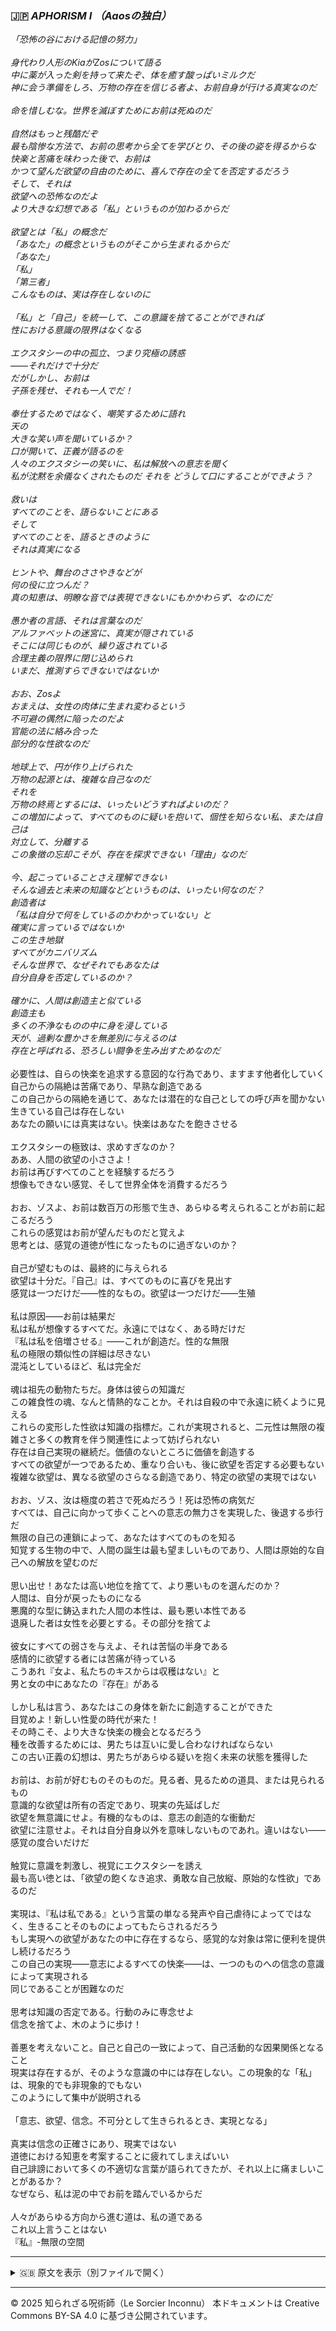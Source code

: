 ### 🇯🇵 _APHORISM I （Aaosの独白）_

_「恐怖の谷における記憶の努力」<br>
<br>
身代わり人形のKiaがZosについて語る<br>
中に薬が入った剣を持って来たぞ、体を癒す酸っぱいミルクだ<br>
神に会う準備をしろ、万物の存在を信じる者よ、お前自身が行ける真実なのだ_<br>
<br>
_命を惜しむな。世界を滅ぼすためにお前は死ぬのだ_<br>
<br>
_自然はもっと残酷だぞ<br>
最も陰惨な方法で、お前の思考から全てを学びとり、その後の姿を得るからな_<br>
_快楽と苦痛を味わった後で、お前は<br>
かつて望んだ欲望の自由のために、喜んで存在の全てを否定するだろう_<br>
_そして、それは<br>
欲望への恐怖なのだよ<br>
より大きな幻想である「私」というものが加わるからだ_<br>
<br>
_欲望とは「私」の概念だ<br>
「あなた」の概念というものがそこから生まれるからだ_<br>
_「あなた」<br>
「私」<br>
「第三者」<br>
こんなものは、実は存在しないのに_<br>
<br>
_「私」と「自己」を統一して、この意識を捨てることができれば<br>
性における意識の限界はなくなる_<br>
<br>
_エクスタシーの中の孤立、つまり究極の誘惑<br>
——それだけで十分だ<br>
だがしかし、お前は<br>
子孫を残せ、それも一人でだ！_<br>
<br>
_奉仕するためではなく、嘲笑するために語れ<br>
天の<br>
大きな笑い声を聞いているか？<br>
口が開いて、正義が語るのを<br>
人々のエクスタシーの笑いに、私は解放への意志を聞く<br>
私が沈黙を余儀なくされたものだ
それを
どうして口にすることができよう？_<br>
<br>
_救いは<br>
すべてのことを、語らないことにある<br>
そして<br>
すべてのことを、語るときのように<br>
それは真実になる<br>
<br>
ヒントや、舞台のささやきなどが<br>
何の役に立つんだ？<br>
真の知恵は、明瞭な音では表現できないにもかかわらず、なのにだ_<br>
<br>
_愚か者の言語、それは言葉なのだ<br>
アルファベットの迷宮に、真実が隠されている<br>
そこには同じものが、繰り返されている<br>
合理主義の限界に閉じ込められ<br>
いまだ、推測すらできないではないか<br>
<br>
おお、Zosよ<br>
おまえは、女性の肉体に生まれ変わるという<br>
不可避の偶然に陥ったのだよ<br>
官能の法に絡み合った<br>
部分的な性欲なのだ_<br>
<br>
_地球上で、円が作り上げられた<br>
万物の起源とは、複雑な自己なのだ<br>
それを<br>
万物の終焉とするには、いったいどうすればよいのだ？<br>
この増加によって、すべてのものに疑いを抱いて、個性を知らない私、または自己は<br>
対立して、分離する<br>
この象徴の忘却こそが、存在を探求できない「理由」なのだ_<br>
<br>
_今、起こっていることさえ理解できない<br>
そんな過去と未来の知識などというものは、いったい何なのだ？<br>
創造者は<br>
「私は自分で何をしているのかわかっていない」と<br>
確実に言っているではないか<br>
この生き地獄<br>
すべてがカニバリズム<br>
そんな世界で、なぜそれでもあなたは<br>
自分自身を否定しているのか？_<br>
<br>
_確かに、人間は創造主と似ている<br>
創造主も<br>
多くの不浄なものの中に身を浸している<br>
天が、過剰な豊かさを無差別に与えるのは<br>
存在と呼ばれる、恐ろしい闘争を生み出すためなのだ_<br>
<br>
必要性は、自らの快楽を追求する意図的な行為であり、ますます他者化していく<br>
自己からの隔絶は苦痛であり、早熟な創造である<br>
この自己からの隔絶を通じて、あなたは潜在的な自己としての呼び声を聞かない<br>
生きている自己は存在しない<br>
あなたの願いには真実はない。快楽はあなたを飽きさせる<br>
<br>
エクスタシーの極致は、求めすぎなのか？<br>
ああ、人間の欲望の小ささよ！<br>
お前は再びすべてのことを経験するだろう<br>
想像もできない感覚、そして世界全体を消費するだろう<br>
<br>
おお、ゾスよ、お前は数百万の形態で生き、あらゆる考えられることがお前に起こるだろう<br>
これらの感覚はお前が望んだものだと覚えよ<br>
思考とは、感覚の道徳が性になったものに過ぎないのか？<br>
<br>
自己が望むものは、最終的に与えられる<br>
欲望は十分だ。『自己』は、すべてのものに喜びを見出す<br>
感覚は一つだけだ——性的なもの。欲望は一つだけだ——生殖<br>
<br>
私は原因——お前は結果だ<br>
私は私が想像するすべてだ。永遠にではなく、ある時だけだ<br>
『私は私を倍増させる』——これが創造だ。性的な無限<br>
私の極限の類似性の詳細は尽きない<br>
混沌としているほど、私は完全だ<br>
<br>
魂は祖先の動物たちだ。身体は彼らの知識だ<br>
この雑食性の魂、なんと情熱的なことか。それは自殺の中で永遠に続くように見える<br>
これらの変形した性欲は知識の指標だ。これが実現されると、二元性は無限の複雑さと多くの教育を伴う関連性によって妨げられない<br>
存在は自己実現の継続だ。価値のないところに価値を創造する<br>
すべての欲望が一つであるため、重なり合いも、後に欲望を否定する必要もない<br>
複雑な欲望は、異なる欲望のさらなる創造であり、特定の欲望の実現ではない<br>
<br>
おお、ゾス、汝は極度の若さで死ぬだろう！死は恐怖の病気だ<br>
すべては、自己に向かって歩くことへの意志の無力さを実現した、後退する歩行だ<br>
無限の自己の連鎖によって、あなたはすべてのものを知る<br>
知覚する生物の中で、人間の誕生は最も望ましいものであり、人間は原始的な自己への解放を望むのだ<br>
<br>
思い出せ！あなたは高い地位を捨てて、より悪いものを選んだのか？<br>
人間は、自分が戻ったものになる<br>
悪魔的な型に鋳込まれた人間の本性は、最も悪い本性である<br>
退廃した者は女性を必要とする。その部分を捨てよ<br>
<br>
彼女にすべての弱さを与えよ、それは苦悩の半身である<br>
感情的に欲望する者には苦痛が待っている<br>
こうあれ『女よ、私たちのキスからは収穫はない』と<br>
男と女の中にあなたの『存在』がある<br>
<br>
しかし私は言う、あなたはこの身体を新たに創造することができた<br>
目覚めよ！新しい性愛の時代が来た！<br>
その時こそ、より大きな快楽の機会となるだろう<br>
種を改善するためには、男たちは互いに愛し合わなければならない<br>
この古い正義の幻想は、男たちがあらゆる疑いを抱く未来の状態を獲得した<br>
<br>
お前は、お前が好むものそのものだ。見る者、見るための道具、または見られるもの<br>
意識的な欲望は所有の否定であり、現実の先延ばしだ<br>
欲望を無意識にせよ。有機的なものは、意志の創造的な衝動だ<br>
欲望に注意せよ。それは自分自身以外を意味しないものであれ。違いはない——感覚の度合いだけだ<br>
<br>
触覚に意識を刺激し、視覚にエクスタシーを誘え<br>
最も高い徳とは、「欲望の飽くなき追求、勇敢な自己放縦、原始的な性欲」であるのだ<br>
<br>
実現は、『私は私である』という言葉の単なる発声や自己虐待によってではなく、生きることそのものによってもたらされるだろう<br>
もし実現への欲望があなたの中に存在するなら、感覚的な対象は常に便利を提供し続けるだろう<br>
この自己の実現——意志によるすべての快楽——は、一つのものへの信念の意識によって実現される<br>
同じであることが困難なのだ<br>
<br>
思考は知識の否定である。行動のみに専念せよ<br>
信念を捨てよ、木のように歩け！<br>
<br>
善悪を考えないこと。自己と自己の一致によって、自己活動的な因果関係となること<br>
現実は存在するが、そのような意識の中には存在しない。この現象的な「私」は、現象的でも非現象的でもない<br>
このようにして集中が説明される<br>
<br>
「意志、欲望、信念。不可分として生きられるとき、実現となる」<br>
<br>
真実は信念の正確さにあり、現実ではない<br>
道徳における知恵を考案することに疲れてしまえばいい<br>
自己誹謗において多くの不適切な言葉が語られてきたが、それ以上に痛ましいことがあるか？<br>
なぜなら、私は泥の中でお前を踏んでいるからだ<br>
<br>
人々があらゆる方向から進む道は、私の道である<br>
これ以上言うことはない<br>
『私』-無限の空間<br>

---

<details>
<summary>🇬🇧 原文を表示（別ファイルで開く）</summary>

🔗 [原文を読む APHORISM I](aphorism01_aaose.md)

</details>

---

© 2025 知られざる呪術師（Le Sorcier Inconnu）
本ドキュメントは Creative Commons BY-SA 4.0 に基づき公開されています。

